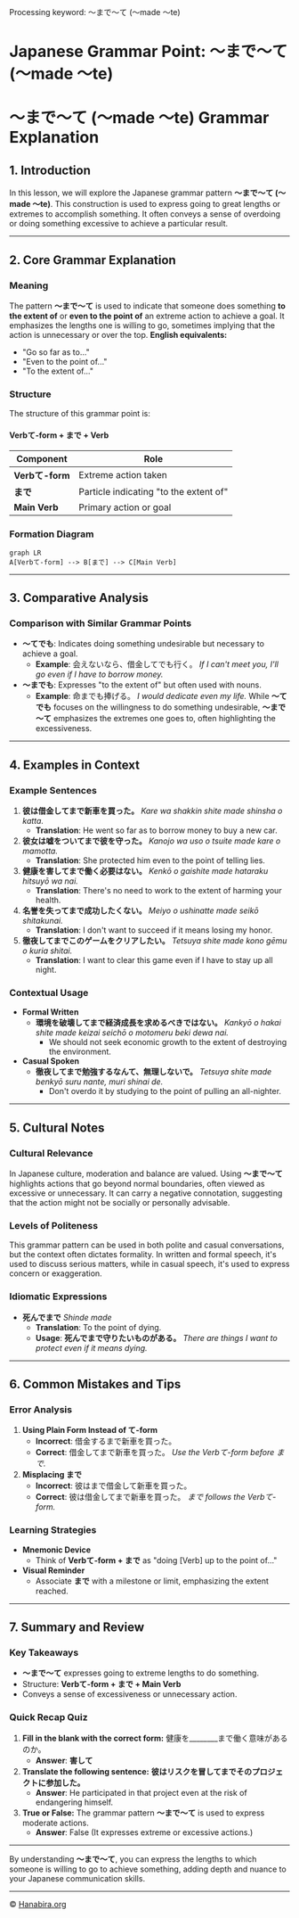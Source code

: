 Processing keyword: ～まで～て (〜made 〜te)
# Japanese Grammar Point: ～まで～て (〜made 〜te)
# ～まで～て (〜made 〜te) Grammar Explanation
## 1. Introduction
In this lesson, we will explore the Japanese grammar pattern **～まで～て (〜made 〜te)**. This construction is used to express going to great lengths or extremes to accomplish something. It often conveys a sense of overdoing or doing something excessive to achieve a particular result.

---
## 2. Core Grammar Explanation
### Meaning
The pattern **～まで～て** is used to indicate that someone does something **to the extent of** or **even to the point of** an extreme action to achieve a goal. It emphasizes the lengths one is willing to go, sometimes implying that the action is unnecessary or over the top.
**English equivalents:**
- "Go so far as to..."
- "Even to the point of..."
- "To the extent of..."
### Structure
The structure of this grammar point is:
#### **Verbて-form + まで + Verb**
| Component          | Role                                  |
|--------------------|---------------------------------------|
| **Verbて-form**     | Extreme action taken                  |
| **まで**            | Particle indicating "to the extent of" |
| **Main Verb**      | Primary action or goal                |
### Formation Diagram
```mermaid
graph LR
A[Verbて-form] --> B[まで] --> C[Main Verb]
```
---
## 3. Comparative Analysis
### Comparison with Similar Grammar Points
- **～てでも**: Indicates doing something undesirable but necessary to achieve a goal.
  - **Example**: 会えないなら、借金してでも行く。
    *If I can't meet you, I'll go even if I have to borrow money.*
- **～までも**: Expresses "to the extent of" but often used with nouns.
  - **Example**: 命までも捧げる。
    *I would dedicate even my life.*
While **～てでも** focuses on the willingness to do something undesirable, **～まで～て** emphasizes the extremes one goes to, often highlighting the excessiveness.
---
## 4. Examples in Context
### Example Sentences
1. **彼は借金してまで新車を買った。**
   *Kare wa shakkin shite made shinsha o katta.*
   - **Translation**: He went so far as to borrow money to buy a new car.
2. **彼女は嘘をついてまで彼を守った。**
   *Kanojo wa uso o tsuite made kare o mamotta.*
   - **Translation**: She protected him even to the point of telling lies.
3. **健康を害してまで働く必要はない。**
   *Kenkō o gaishite made hataraku hitsuyō wa nai.*
   - **Translation**: There's no need to work to the extent of harming your health.
4. **名誉を失ってまで成功したくない。**
   *Meiyo o ushinatte made seikō shitakunai.*
   - **Translation**: I don't want to succeed if it means losing my honor.
5. **徹夜してまでこのゲームをクリアしたい。**
   *Tetsuya shite made kono gēmu o kuria shitai.*
   - **Translation**: I want to clear this game even if I have to stay up all night.
### Contextual Usage
- **Formal Written**
  - **環境を破壊してまで経済成長を求めるべきではない。**
    *Kankyō o hakai shite made keizai seichō o motomeru beki dewa nai.*
    - We should not seek economic growth to the extent of destroying the environment.
- **Casual Spoken**
  - **徹夜してまで勉強するなんて、無理しないで。**
    *Tetsuya shite made benkyō suru nante, muri shinai de.*
    - Don't overdo it by studying to the point of pulling an all-nighter.
---
## 5. Cultural Notes
### Cultural Relevance
In Japanese culture, moderation and balance are valued. Using **～まで～て** highlights actions that go beyond normal boundaries, often viewed as excessive or unnecessary. It can carry a negative connotation, suggesting that the action might not be socially or personally advisable.
### Levels of Politeness
This grammar pattern can be used in both polite and casual conversations, but the context often dictates formality. In written and formal speech, it's used to discuss serious matters, while in casual speech, it's used to express concern or exaggeration.
### Idiomatic Expressions
- **死んでまで**
  *Shinde made*
  - **Translation**: To the point of dying.
  - **Usage**: **死んでまで守りたいものがある。**
    *There are things I want to protect even if it means dying.*
---
## 6. Common Mistakes and Tips
### Error Analysis
1. **Using Plain Form Instead of て-form**
   - **Incorrect**: 借金するまで新車を買った。
   - **Correct**: 借金してまで新車を買った。
     *Use the Verbて-form before まで.*
2. **Misplacing まで**
   - **Incorrect**: 彼はまで借金して新車を買った。
   - **Correct**: 彼は借金してまで新車を買った。
     *まで follows the Verbて-form.*
### Learning Strategies
- **Mnemonic Device**
  - Think of **Verbて-form + まで** as "doing [Verb] up to the point of..."
- **Visual Reminder**
  - Associate **まで** with a milestone or limit, emphasizing the extent reached.
---
## 7. Summary and Review
### Key Takeaways
- **～まで～て** expresses going to extreme lengths to do something.
- Structure: **Verbて-form + まで + Main Verb**
- Conveys a sense of excessiveness or unnecessary action.
### Quick Recap Quiz
1. **Fill in the blank with the correct form:**
   健康を________まで働く意味があるのか。
   - **Answer**: **害して**
2. **Translate the following sentence:**
   **彼はリスクを冒してまでそのプロジェクトに参加した。**
   - **Answer**: He participated in that project even at the risk of endangering himself.
3. **True or False:**
   The grammar pattern **～まで～て** is used to express moderate actions.
   - **Answer**: False (It expresses extreme or excessive actions.)
---
By understanding **～まで～て**, you can express the lengths to which someone is willing to go to achieve something, adding depth and nuance to your Japanese communication skills.


---

© [Hanabira.org](https://hanabira.org)
